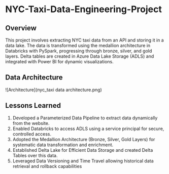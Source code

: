 # NYC-Taxi-Data-Engineering-Project

## Overview
This project involves extracting NYC taxi data from an API and storing it in a data lake. The data is transformed using the medallion architecture in Databricks with PySpark, progressing through bronze, silver, and gold layers. Delta tables are created in Azure Data Lake Storage (ADLS) and integrated with Power BI for dynamic visualizations.




## Data Architecture
![Architecture](nyc_taxi data architecture.png)




## Lessons Learned
1. Developed a Parameterized Data Pipeline to extract data dynamically from the website.
2. Enabled Databricks to access ADLS using a service principal for secure, controlled access.
3. Adopted the Medallion Architecture (Bronze, Silver, Gold Layers) for systematic data transformation and enrichment.
4. Established Delta Lake for Efficient Data Storage and created Delta Tables over this data.
5. Leveraged Data Versioning and Time Travel allowing historical data retrieval and rollback capabilities

